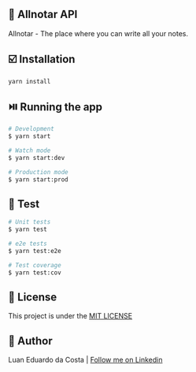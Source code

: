 ## :notebook: Allnotar API

Allnotar - The place where you can write all your notes.

## :ballot_box_with_check: Installation

```bash
yarn install
```

## :play_or_pause_button: Running the app

```bash
# Development
$ yarn start

# Watch mode
$ yarn start:dev

# Production mode
$ yarn start:prod
```

## :test_tube: Test

```bash
# Unit tests
$ yarn test

# e2e tests
$ yarn test:e2e

# Test coverage
$ yarn test:cov
```

## :page_with_curl: License

This project is under the [MIT LICENSE](./LICENSE)

## :man: Author

Luan Eduardo da Costa | [Follow me on Linkedin](https://www.linkedin.com/in/luaneducosta/)

